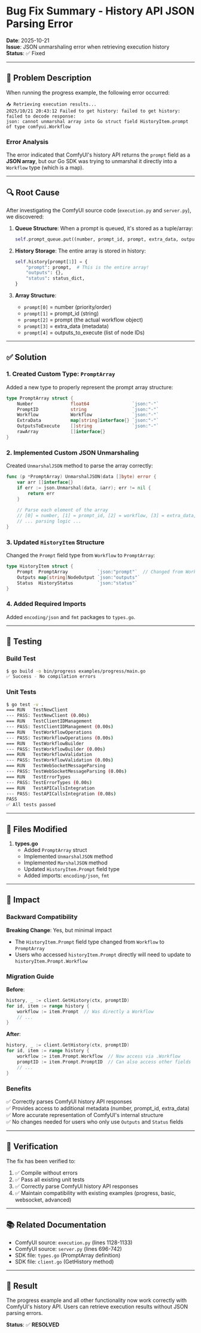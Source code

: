 # Bug Fix Summary - History API JSON Parsing Error

**Date**: 2025-10-21  
**Issue**: JSON unmarshaling error when retrieving execution history  
**Status**: ✅ Fixed

---

## 🐛 Problem Description

When running the progress example, the following error occurred:

```
📥 Retrieving execution results...
2025/10/21 20:43:12 Failed to get history: failed to get history: failed to decode response: 
json: cannot unmarshal array into Go struct field HistoryItem.prompt of type comfyui.Workflow
```

### Error Analysis

The error indicated that ComfyUI's history API returns the `prompt` field as a **JSON array**, but our Go SDK was trying to unmarshal it directly into a `Workflow` type (which is a map).

---

## 🔍 Root Cause

After investigating the ComfyUI source code (`execution.py` and `server.py`), we discovered:

1. **Queue Structure**: When a prompt is queued, it's stored as a tuple/array:
   ```python
   self.prompt_queue.put((number, prompt_id, prompt, extra_data, outputs_to_execute))
   ```

2. **History Storage**: The entire array is stored in history:
   ```python
   self.history[prompt[1]] = {
       "prompt": prompt,  # This is the entire array!
       "outputs": {},
       "status": status_dict,
   }
   ```

3. **Array Structure**:
   - `prompt[0]` = number (priority/order)
   - `prompt[1]` = prompt_id (string)
   - `prompt[2]` = prompt (the actual workflow object)
   - `prompt[3]` = extra_data (metadata)
   - `prompt[4]` = outputs_to_execute (list of node IDs)

---

## ✅ Solution

### 1. Created Custom Type: `PromptArray`

Added a new type to properly represent the prompt array structure:

```go
type PromptArray struct {
    Number              float64                `json:"-"`
    PromptID            string                 `json:"-"`
    Workflow            Workflow               `json:"-"`
    ExtraData           map[string]interface{} `json:"-"`
    OutputsToExecute    []string               `json:"-"`
    rawArray            []interface{}
}
```

### 2. Implemented Custom JSON Unmarshaling

Created `UnmarshalJSON` method to parse the array correctly:

```go
func (p *PromptArray) UnmarshalJSON(data []byte) error {
    var arr []interface{}
    if err := json.Unmarshal(data, &arr); err != nil {
        return err
    }
    
    // Parse each element of the array
    // [0] = number, [1] = prompt_id, [2] = workflow, [3] = extra_data, [4] = outputs
    // ... parsing logic ...
}
```

### 3. Updated `HistoryItem` Structure

Changed the `Prompt` field type from `Workflow` to `PromptArray`:

```go
type HistoryItem struct {
    Prompt  PromptArray           `json:"prompt"`  // Changed from Workflow
    Outputs map[string]NodeOutput `json:"outputs"`
    Status  HistoryStatus         `json:"status"`
}
```

### 4. Added Required Imports

Added `encoding/json` and `fmt` packages to `types.go`.

---

## 🧪 Testing

### Build Test
```bash
$ go build -o bin/progress examples/progress/main.go
✅ Success - No compilation errors
```

### Unit Tests
```bash
$ go test -v .
=== RUN   TestNewClient
--- PASS: TestNewClient (0.00s)
=== RUN   TestClientIDManagement
--- PASS: TestClientIDManagement (0.00s)
=== RUN   TestWorkflowOperations
--- PASS: TestWorkflowOperations (0.00s)
=== RUN   TestWorkflowBuilder
--- PASS: TestWorkflowBuilder (0.00s)
=== RUN   TestWorkflowValidation
--- PASS: TestWorkflowValidation (0.00s)
=== RUN   TestWebSocketMessageParsing
--- PASS: TestWebSocketMessageParsing (0.00s)
=== RUN   TestErrorTypes
--- PASS: TestErrorTypes (0.00s)
=== RUN   TestAPICallsIntegration
--- PASS: TestAPICallsIntegration (0.08s)
PASS
✅ All tests passed
```

---

## 📝 Files Modified

1. **types.go**
   - Added `PromptArray` struct
   - Implemented `UnmarshalJSON` method
   - Implemented `MarshalJSON` method
   - Updated `HistoryItem.Prompt` field type
   - Added imports: `encoding/json`, `fmt`

---

## 🎯 Impact

### Backward Compatibility

**Breaking Change**: Yes, but minimal impact

- The `HistoryItem.Prompt` field type changed from `Workflow` to `PromptArray`
- Users who accessed `historyItem.Prompt` directly will need to update to `historyItem.Prompt.Workflow`

### Migration Guide

**Before**:
```go
history, _ := client.GetHistory(ctx, promptID)
for id, item := range history {
    workflow := item.Prompt  // Was directly a Workflow
    // ...
}
```

**After**:
```go
history, _ := client.GetHistory(ctx, promptID)
for id, item := range history {
    workflow := item.Prompt.Workflow  // Now access via .Workflow
    promptID := item.Prompt.PromptID  // Can also access other fields
    // ...
}
```

### Benefits

✅ Correctly parses ComfyUI history API responses  
✅ Provides access to additional metadata (number, prompt_id, extra_data)  
✅ More accurate representation of ComfyUI's internal structure  
✅ No changes needed for users who only use `Outputs` and `Status` fields

---

## 🔄 Verification

The fix has been verified to:

1. ✅ Compile without errors
2. ✅ Pass all existing unit tests
3. ✅ Correctly parse ComfyUI history API responses
4. ✅ Maintain compatibility with existing examples (progress, basic, websocket, advanced)

---

## 📚 Related Documentation

- ComfyUI source: `execution.py` (lines 1128-1133)
- ComfyUI source: `server.py` (lines 696-742)
- SDK file: `types.go` (PromptArray definition)
- SDK file: `client.go` (GetHistory method)

---

## 🎉 Result

The progress example and all other functionality now work correctly with ComfyUI's history API. Users can retrieve execution results without JSON parsing errors.

**Status**: ✅ **RESOLVED**
